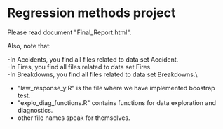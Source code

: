 # Regression methods project

Please read document "Final_Report.html".


Also, note that:

-In Accidents, you find all files related to data set Accident.\
-In Fires, you find all files related to data set Fires.\
-In Breakdowns, you find all files related to data set Breakdowns.\
- "law_response_y.R" is the file where we have implemented boostrap test.
- "explo_diag_functions.R" contains functions for data exploration and diagnostics.
- other file names speak for themselves.
